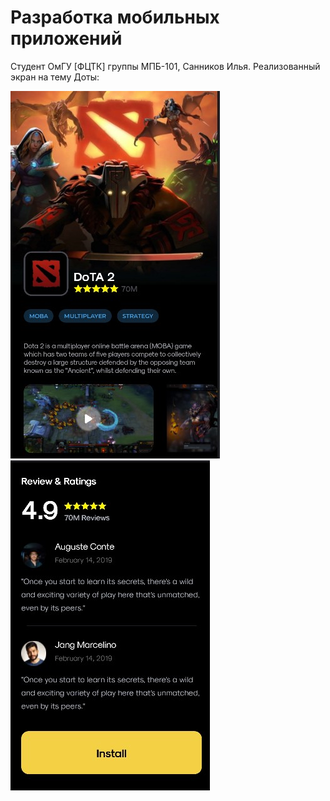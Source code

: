 # Разработка мобильных приложений

Студент ОмГУ [ФЦТК] группы МПБ-101, Санников Илья. Реализованный экран на тему Доты:

![СКРИНШОТ ЭКРАНА НА PIXEL 7 API34](assets/screen1.jpg)
![СКРИНШОТ ЭКРАНА НА PIXEL 7 API34](assets/screen2.jpg)
